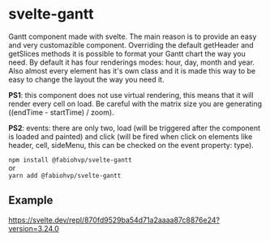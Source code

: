 # svelte-gantt

Gantt component made with svelte. The main reason is to provide an easy and very customazible component.
Overriding the default getHeader and getSlices methods it is possible to format your Gantt chart the way you need. By default it has four renderings modes: hour, day, month and year.
Also almost every element has it's own class and it is made this way to be easy to change the layout the way you need it.

**PS1**: this component does not use virtual rendering, this means that it will render every cell on load. Be careful with the matrix size you are generating ((endTime - startTime) / zoom).

**PS2**: events: there are only two, load (will be triggered after the component is loaded and painted) and click (will be fired when click on elements like header, cell, sideMenu, this can be checked on the event property: type).

`npm install @fabiohvp/svelte-gantt`  
or  
`yarn add @fabiohvp/svelte-gantt`

## Example

https://svelte.dev/repl/870fd9529ba54d71a2aaaa87c8876e24?version=3.24.0
